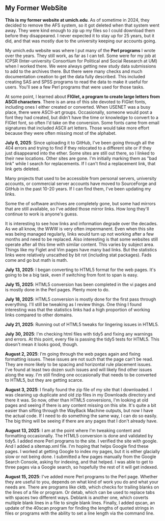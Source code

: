 ## My Former WebSite

**This is my former website at umich.edu**. As of sometime in 2024, they
decided to remove the AFS system, so it got deleted when that system
went away. They were kind enough to zip up my files so I could download
them before they disappeared. I never expected it to stay up for 25
years, but it did, and that was mostly due to the university keeping
our accounts going.

My umich.edu website was where I put many of the **Perl programs** I
wrote over the years. They still work, as far as I can tell.  Some were
for my job at ICPSR (Inter-university Consortium for Political and
Social Research at UM) when I worked there. We were always getting new
study data submissions to add to the archives there. But there were many
checks and much documentation creation to get the data fully described.
This included creating SAS and SPSS programs to read the data to make
it useful for users. You'll see a few Perl programs that were used for
those tasks.

At some point, I learned about **FIGlet, a program to create large
letters from ASCII characters**. There is an area of this site devoted
to FIGlet fonts, including ones I either created or converted.  When
USENET was a busy place, there were ASCII-art groups. Occasionally,
someone would post a font they had created, but didn't have the time
or knowledge to convert to a FIGlet font, so often I'd take on the
conversion. Some fonts came from email signatures that included ASCII
art letters. Those would take more effort because they were often
missing most of the alphabet.

**July 6, 2025**: Since uploading it to GitHub, I've been going through
all the 404 errors and trying to find if they relocated to a different
site or if they just disappeared into the ether. Some sites are still
out there, so I linked to their new locations. Other sites are gone. I'm
initially marking them as "bad link" while I search for replacements. If
I can't find a replacement link, that link gets deleted.

Many projects that used to be accessible from personal servers,
university accounts, or commercial server accounts have moved to
SourceForge and GitHub in the past 10-20 years. If I can find them, I've
been updating my links.

Some the of software archives are completely gone, but some had mirrors
that are still available, so I've added those mirror links. How long
they'll continue to work is anyone's guess.

It is interesting to see how links and information degrade over the
decades. As we all know, the WWW is very often impermanent. Even
when this site was being managed regularly, links would turn up not
working after a few months and need to be replaced. Also interesting
is that some websites still operate after all this time with similar
content. This varies by subject area. Things like my Figlet and Vim
pages have many bad links.  But the statistics links were relatively
unscathed by bit rot (including stat packages). Fads come and go but
math is math.

**July 13, 2025**: I began converting to HTML5 format for the web pages.
It's going to be a big task, even if switching from font to span is
easy. 

**July 15, 2025**: HTML5 conversion has been completed in the vi pages
and is mostly done in the Perl pages.  Plenty more to do.

**July 18, 2025**: HTML5 conversion is mostly done for the first pass
through everything.  I'll still be tweaking as I review things.
One thing I found interesting was that the statistics links had a high
proportion of working links compared to other domains.

**July 21, 2025**: Running out of HTML5 tweaks for lingering issues
in HTML5.

**July 30, 2025**: I'm checking html files with tidy5 and fixing any
warnings and errors.  At this point, every file is passing the tidy5
tests for HTML5. This doesn't mean it looks good, though.

**August 2, 2025**: I'm going through the web pages again and fixing
formatting issues.  These issues are not such that the page can't
be read.  They are more likely to be spacing and horizontal rule placement
issues. I've found at least two dozen such issues and will likely find
other issues along the way. I'm still finding one occasionally that
needs to be converted to HTML5, but they are getting scarce.

**August 3, 2025**: I finally found the zip file of my site
that I downloaded. I was cleaning up duplicate and old zip files in
my Downloads directory and there it was. So now, other than HTML5
conversions, I'm looking at old pages and seeing if there is any content
missing on this site.  It's quite a bit easier than sifting through the
WayBack Machine outputs, but now I have the actual code. If I need to do
something the same way, I can do so easily. The big thing will be seeing
if there are any pages that I don't already have.

**August 13, 2025**: I am at the point where I'm tweaking content and
formatting occasionally. The HTML5 conversion is done and validated
by tidy5. I added more Perl programs to the site. I verified the site
with google. And I added a sitemap.xml file. I'm hoping that helps
Google find these pages. I worked at getting Google to index my pages,
but it is either glacially slow or not being done. I submitted a few
pages manually from the Google Search Console, asking for indexing, and
that helped. I was able to get to three pages via a Google search, so
hopefully the rest of it will get indexed.

**August 15, 2025**: I've added more Perl programs to the Perl page.
Whether they are useful to you, depends on what kind of work you do
and what your needs are.  There are programs like cktb, which checks
for trailing blanks on the lines of a file or program. Or detab, which
can be used to replace tabs with spaces two different ways. Deblank is
another one, which coverts multiple blank lines in a file to single
blank lines. Finally, I added qscan, an update of the 40scan program
for finding the lengths of quoted strings in files or programs with
the ability to set a line length via the command line.

